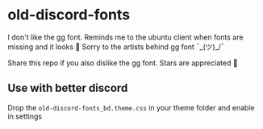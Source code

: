 # old-discord-fonts

I don't like the gg font. Reminds me to the ubuntu client when fonts are missing and it looks 💩
Sorry to the artists behind gg font ¯\_(ツ)_/¯

Share this repo if you also dislike the gg font. Stars are appreciated 🌟

## Use with better discord 

Drop the `old-discord-fonts_bd.theme.css` in your theme folder and enable in settings
